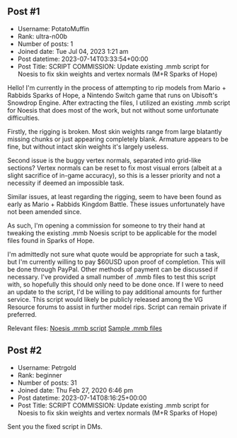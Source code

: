 ## Post #1
- Username: PotatoMuffin
- Rank: ultra-n00b
- Number of posts: 1
- Joined date: Tue Jul 04, 2023 1:21 am
- Post datetime: 2023-07-14T03:33:54+00:00
- Post Title: SCRIPT COMMISSION: Update existing .mmb script for Noesis to fix skin weights and vertex normals (M+R Sparks of Hope)

Hello! I'm currently in the process of attempting to rip models from Mario + Rabbids Sparks of Hope, a Nintendo Switch game that runs on Ubisoft's Snowdrop Engine. After extracting the files, I utilized an existing .mmb script for Noesis that does most of the work, but not without some unfortunate difficulties.

Firstly, the rigging is broken. Most skin weights range from large blatantly missing chunks or just appearing completely blank. Armature appears to be fine, but without intact skin weights it's largely useless.



Second issue is the buggy vertex normals, separated into grid-like sections? Vertex normals can be reset to fix most visual errors (albeit at a slight sacrifice of in-game accuracy), so this is a lesser priority and not a necessity if deemed an impossible task.



Similar issues, at least regarding the rigging, seem to have been found as early as Mario + Rabbids Kingdom Battle. These issues unfortunately have not been amended since.

As such, I'm opening a commission for someone to try their hand at tweaking the existing .mmb Noesis script to be applicable for the model files found in Sparks of Hope.

I'm admittedly not sure what quote would be appropriate for such a task, but I'm currently willing to pay $60USD upon proof of completion.
This will be done through PayPal. Other methods of payment can be discussed if necessary.
I've provided a small number of .mmb files to test this script with, so hopefully this should only need to be done once. If I were to need an update to the script, I'd be willing to pay additional amounts for further service.
This script would likely be publicly released among the VG Resource forums to assist in further model rips. Script can remain private if preferred.


Relevant files:
[Noesis .mmb script](https://forum.xentax.com/viewtopic.php?t=14374)
[Sample .mmb files](https://anonfiles.com/hblaQb05za/mmb_file_samples_zip)
## Post #2
- Username: Petrgold
- Rank: beginner
- Number of posts: 31
- Joined date: Thu Feb 27, 2020 6:46 pm
- Post datetime: 2023-07-14T08:16:25+00:00
- Post Title: SCRIPT COMMISSION: Update existing .mmb script for Noesis to fix skin weights and vertex normals (M+R Sparks of Hope)

Sent you the fixed script in DMs.
